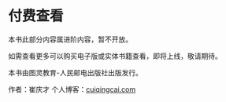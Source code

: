 # 付费查看

本书此部分内容属进阶内容，暂不开放。

如需查看更多可以购买电子版或实体书籍查看，即将上线，敬请期待。

本书由图灵教育-人民邮电出版社出版发行。

作者：崔庆才  个人博客：[cuiqingcai.com](http://cuiqingcai.com)


